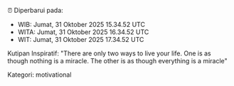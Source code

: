 ⏰ Diperbarui pada:
- WIB: Jumat, 31 Oktober 2025 15.34.52 UTC
- WITA: Jumat, 31 Oktober 2025 16.34.52 UTC
- WIT: Jumat, 31 Oktober 2025 17.34.52 UTC

Kutipan Inspiratif:
"There are only two ways to live your life. One is as though nothing is a miracle. The other is as though everything is a miracle"


Kategori: motivational

